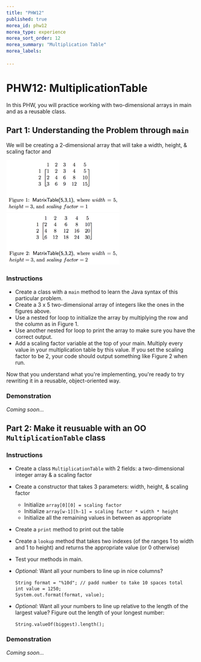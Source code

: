 ```yaml
---
title: "PHW12"
published: true
morea_id: phw12
morea_type: experience
morea_sort_order: 12
morea_summary: "Multiplication Table"
morea_labels:

---
```


# PHW12: MultiplicationTable

In this PHW, you will practice working with two-dimensional arrays in main and as a reusable class.

<!--{% include wod-times.html Rx="<15 min" Av="15-30 min" Sd="30-45 min" DNF="45+ min" %}-->

## Part 1: Understanding the Problem through `main`

We will be creating a 2-dimensional array that will take a width, height, & scaling factor and

<img src="fig1.png" width="300"> <img src="fig2.png" width="300">

### Instructions

  * Create a class with a `main` method to learn the Java syntax of this particular problem.
  * Create a 3 x 5 two-dimensional array of integers like the ones in the figures above.
  * Use a nested for loop to initialize the array by multiplying the row and the column as in Figure 1.
  * Use another nested for loop to print the array to make sure you have the correct output.
  * Add a scaling factor variable at the top of your main. Multiply every value in your multiplication table by this value. If you set the scaling factor to be 2, your code should output something like Figure 2 when run.

Now that you understand what you're implementing, you're ready to try rewriting it in a reusable, object-oriented way.

### Demonstration

*Coming soon...*


## Part 2: Make it reusuable with an OO `MultiplicationTable` class

### Instructions

  * Create a class `MultiplicationTable` with 2 fields: a two-dimensional integer array & a scaling factor
  * Create a constructor that takes 3 parameters: width, height, & scaling factor
    * Initialize `array[0][0] = scaling factor`
    * Initialize `array[w-1][h-1] = scaling factor * width * height`
    * Initialize all the remaining values in between as appropriate
  * Create a `print` method to print out the table
  * Create a `lookup` method that takes two indexes (of the ranges 1 to width and 1 to height) and returns the appropriate value (or 0 otherwise)
  * Test your methods in main.
  * *Optional:* Want all your numbers to line up in nice columns?

        String format = "%10d"; // padd number to take 10 spaces total
        int value = 1250;
        System.out.format(format, value);

  * *Optional:* Want all your numbers to line up relative to the length of the largest value? Figure out the length of your longest number:

        String.valueOf(biggest).length();

### Demonstration

*Coming soon...*

<!--Once you've finished doing the WOD a single time, watch me do it:

{% include youtube.html id="Gnc0hJ2mPs4" %}-->

